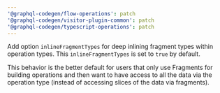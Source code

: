 ```yaml
---
'@graphql-codegen/flow-operations': patch
'@graphql-codegen/visitor-plugin-common': patch
'@graphql-codegen/typescript-operations': patch
---
```


Add option `inlineFragmentTypes` for deep inlining fragment types within operation types. This `inlineFragmentTypes` is set to `true` by default.

This behavior is the better default for users that only use Fragments for building operations and then want to have access to all the data via the operation type (instead of accessing slices of the data via fragments).

